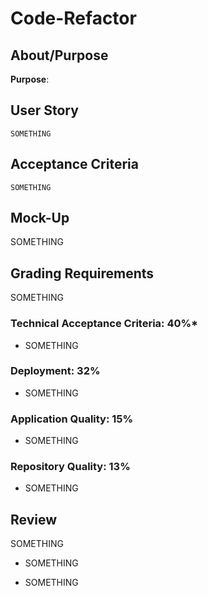 # Code-Refactor

## About/Purpose

**Purpose**: 

## User Story

```
SOMETHING
```

## Acceptance Criteria

```
SOMETHING
```

## Mock-Up

SOMETHING


## Grading Requirements

SOMETHING 

### Technical Acceptance Criteria: 40%*

* SOMETHING

### Deployment: 32%

* SOMETHING

### Application Quality: 15%

* SOMETHING

### Repository Quality: 13%

* SOMETHING

## Review

SOMETHING

* SOMETHING

* SOMETHING
